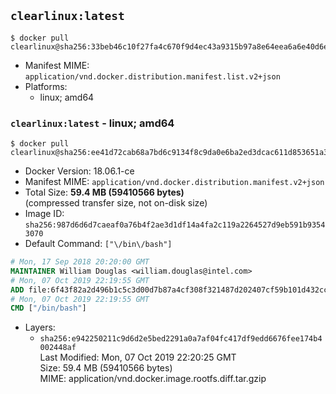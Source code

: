 ## `clearlinux:latest`

```console
$ docker pull clearlinux@sha256:33beb46c10f27fa4c670f9d4ec43a9315b97a8e64eea6a6e40d6ea9d08e764a4
```

-	Manifest MIME: `application/vnd.docker.distribution.manifest.list.v2+json`
-	Platforms:
	-	linux; amd64

### `clearlinux:latest` - linux; amd64

```console
$ docker pull clearlinux@sha256:ee41d72cab68a7bd6c9134f8c9da0e6ba2ed3dcac611d853651a36b7b3f9a5c6
```

-	Docker Version: 18.06.1-ce
-	Manifest MIME: `application/vnd.docker.distribution.manifest.v2+json`
-	Total Size: **59.4 MB (59410566 bytes)**  
	(compressed transfer size, not on-disk size)
-	Image ID: `sha256:987d6d6d7caeaf0a76b4f2ae3d1df14a4fa2c119a2264527d9eb591b93543070`
-	Default Command: `["\/bin\/bash"]`

```dockerfile
# Mon, 17 Sep 2018 20:20:00 GMT
MAINTAINER William Douglas <william.douglas@intel.com>
# Mon, 07 Oct 2019 22:19:55 GMT
ADD file:6f43f82a2d496b1c5c3d00d7b87a4cf308f321487d202407cf59b101d432ccae in / 
# Mon, 07 Oct 2019 22:19:55 GMT
CMD ["/bin/bash"]
```

-	Layers:
	-	`sha256:e942250211c9d6d2e5bed2291a0a7af04fc417df9edd6676fee174b4002448af`  
		Last Modified: Mon, 07 Oct 2019 22:20:25 GMT  
		Size: 59.4 MB (59410566 bytes)  
		MIME: application/vnd.docker.image.rootfs.diff.tar.gzip
